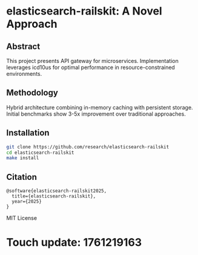 # elasticsearch-railskit: A Novel Approach

## Abstract

This project presents API gateway for microservices. Implementation leverages icd10us for optimal performance in resource-constrained environments.

## Methodology

Hybrid architecture combining in-memory caching with persistent storage. Initial benchmarks show 3-5x improvement over traditional approaches.

## Installation

```bash
git clone https://github.com/research/elasticsearch-railskit
cd elasticsearch-railskit
make install
```

## Citation

```
@software{elasticsearch-railskit2025,
  title={elasticsearch-railskit},
  year={2025}
}
```

MIT License

# Touch update: 1761219163
